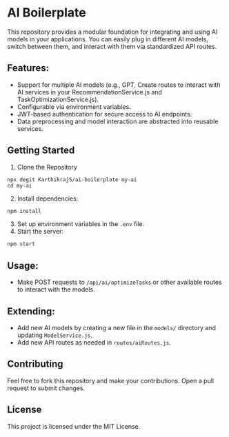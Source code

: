 # AI Boilerplate

This repository provides a modular foundation for integrating and using AI models in your applications. You can easily plug in different AI models, switch between them, and interact with them via standardized API routes.

## Features:
- Support for multiple AI models (e.g., GPT, Create routes to interact with AI services in your RecommendationService.js and TaskOptimizationService.js).
- Configurable via environment variables.
- JWT-based authentication for secure access to AI endpoints.
- Data preprocessing and model interaction are abstracted into reusable services.

## Getting Started
1. Clone the Repository
```
npx degit KarthikrajS/ai-boilerplate my-ai
cd my-ai
```

2. Install dependencies:
```bash
npm install
```
3. Set up environment variables in the `.env` file.
4. Start the server:
```bash
npm start
```

## Usage:
- Make POST requests to `/api/ai/optimizeTasks` or other available routes to interact with the models.

## Extending:
- Add new AI models by creating a new file in the `models/` directory and updating `ModelService.js`.
- Add new API routes as needed in `routes/aiRoutes.js`.


## Contributing
Feel free to fork this repository and make your contributions. Open a pull request to submit changes.

## License
This project is licensed under the MIT License.

